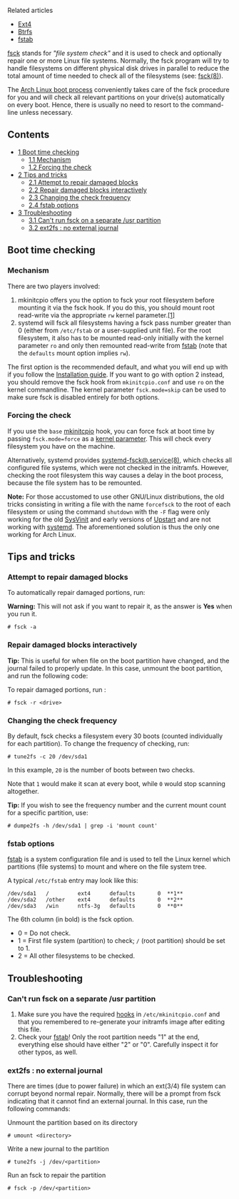 Related articles

*   [Ext4](/index.php/Ext4 "Ext4")
*   [Btrfs](/index.php/Btrfs "Btrfs")
*   [fstab](/index.php/Fstab "Fstab")

[fsck](https://en.wikipedia.org/wiki/Fsck "wikipedia:Fsck") stands for *"file system check"* and it is used to check and optionally repair one or more Linux file systems. Normally, the fsck program will try to handle filesystems on different physical disk drives in parallel to reduce the total amount of time needed to check all of the filesystems (see: [fsck(8)](http://jlk.fjfi.cvut.cz/arch/manpages/man/fsck.8)).

The [Arch Linux boot process](/index.php/Arch_boot_process "Arch boot process") conveniently takes care of the fsck procedure for you and will check all relevant partitions on your drive(s) automatically on every boot. Hence, there is usually no need to resort to the command-line unless necessary.

## Contents

*   [1 Boot time checking](#Boot_time_checking)
    *   [1.1 Mechanism](#Mechanism)
    *   [1.2 Forcing the check](#Forcing_the_check)
*   [2 Tips and tricks](#Tips_and_tricks)
    *   [2.1 Attempt to repair damaged blocks](#Attempt_to_repair_damaged_blocks)
    *   [2.2 Repair damaged blocks interactively](#Repair_damaged_blocks_interactively)
    *   [2.3 Changing the check frequency](#Changing_the_check_frequency)
    *   [2.4 fstab options](#fstab_options)
*   [3 Troubleshooting](#Troubleshooting)
    *   [3.1 Can't run fsck on a separate /usr partition](#Can.27t_run_fsck_on_a_separate_.2Fusr_partition)
    *   [3.2 ext2fs : no external journal](#ext2fs_:_no_external_journal)

## Boot time checking

### Mechanism

There are two players involved:

1.  mkinitcpio offers you the option to fsck your root filesystem before mounting it via the fsck hook. If you do this, you should mount root read-write via the appropriate `rw` kernel parameter.[[1]](https://projects.archlinux.org/mkinitcpio.git/commit/?id=449b3e543c)
2.  systemd will fsck all filesystems having a fsck pass number greater than 0 (either from `/etc/fstab` or a user-supplied unit file). For the root filesystem, it also has to be mounted read-only initially with the kernel parameter `ro` and only then remounted read-write from [fstab](/index.php/Fstab "Fstab") (note that the `defaults` mount option implies `rw`).

The first option is the recommended default, and what you will end up with if you follow the [Installation guide](/index.php/Installation_guide "Installation guide"). If you want to go with option 2 instead, you should remove the fsck hook from `mkinitcpio.conf` and use `ro` on the kernel commandline. The kernel parameter `fsck.mode=skip` can be used to make sure fsck is disabled entirely for both options.

### Forcing the check

If you use the `base` [mkinitcpio](/index.php/Mkinitcpio "Mkinitcpio") hook, you can force fsck at boot time by passing `fsck.mode=force` as a [kernel parameter](/index.php/Kernel_parameter "Kernel parameter"). This will check every filesystem you have on the machine.

Alternatively, systemd provides [systemd-fsck@.service(8)](http://jlk.fjfi.cvut.cz/arch/manpages/man/systemd-fsck%40.service.8), which checks all configured file systems, which were not checked in the initramfs. However, checking the root filesystem this way causes a delay in the boot process, because the file system has to be remounted.

**Note:** For those accustomed to use other GNU/Linux distributions, the old tricks consisting in writing a file with the name `forcefsck` to the root of each filesystem or using the command `shutdown` with the `-F` flag were only working for the old [SysVinit](/index.php/SysVinit "SysVinit") and early versions of [Upstart](https://en.wikipedia.org/wiki/Upstart "wikipedia:Upstart") and are not working with [systemd](/index.php/Systemd "Systemd"). The aforementioned solution is thus the only one working for Arch Linux.

## Tips and tricks

### Attempt to repair damaged blocks

To automatically repair damaged portions, run:

**Warning:** This will not ask if you want to repair it, as the answer is **Yes** when you run it.

```
# fsck -a

```

### Repair damaged blocks interactively

**Tip:** This is useful for when file on the boot partition have changed, and the journal failed to properly update. In this case, unmount the boot partition, and run the following code:

To repair damaged portions, run :

```
# fsck -r <drive>

```

### Changing the check frequency

By default, fsck checks a filesystem every 30 boots (counted individually for each partition). To change the frequency of checking, run:

```
# tune2fs -c 20 /dev/sda1

```

In this example, `20` is the number of boots between two checks.

Note that `1` would make it scan at every boot, while `0` would stop scanning altogether.

**Tip:** If you wish to see the frequency number and the current mount count for a specific partition, use:
```
# dumpe2fs -h /dev/sda1 | grep -i 'mount count'

```

### fstab options

[fstab](/index.php/Fstab "Fstab") is a system configuration file and is used to tell the Linux kernel which partitions (file systems) to mount and where on the file system tree.

A typical `/etc/fstab` entry may look like this:

```
/dev/sda1   /         ext4      defaults       0  **1**
/dev/sda2   /other    ext4      defaults       0  **2**
/dev/sda3   /win      ntfs-3g   defaults       0  **0**

```

The 6th column (in bold) is the fsck option.

*   0 = Do not check.
*   1 = First file system (partition) to check; `/` (root partition) should be set to 1.
*   2 = All other filesystems to be checked.

## Troubleshooting

### Can't run fsck on a separate /usr partition

1.  Make sure you have the required [hooks](/index.php/Mkinitcpio#.2Fusr_as_a_separate_partition "Mkinitcpio") in `/etc/mkinitcpio.conf` and that you remembered to re-generate your initramfs image after editing this file.
2.  Check your [fstab](/index.php/Fstab "Fstab")! Only the root partition needs "1" at the end, everything else should have either "2" or "0". Carefully inspect it for other typos, as well.

### ext2fs : no external journal

There are times (due to power failure) in which an ext(3/4) file system can corrupt beyond normal repair. Normally, there will be a prompt from fsck indicating that it cannot find an external journal. In this case, run the following commands:

Unmount the partition based on its directory

```
# umount <directory>

```

Write a new journal to the partition

```
# tune2fs -j /dev/<partition>

```

Run an fsck to repair the partition

```
# fsck -p /dev/<partition>

```